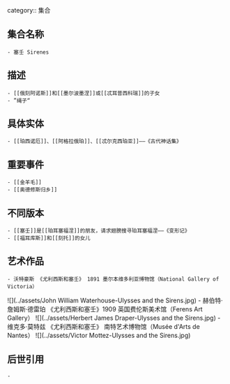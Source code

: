 category:: 集合
## 集合名称
	- 塞壬 Sirenes
## 描述
	- [[俄刻阿诺斯]]和[[墨尔波墨涅]]或[[忒耳普西科瑞]]的子女
	- ”绳子“
## 具体实体
	- [[珀西诺厄]]、[[阿格拉俄珀]]、[[忒尔克西珀亚]]——《古代神话集》
## 重要事件
	- [[金羊毛]]
	- [[奥德修斯归乡]]
## 不同版本
	- [[塞壬]]是[[珀耳塞福涅]]的朋友，请求翅膀搜寻珀耳塞福涅——《变形记》
	- [[福耳库斯]]和[[刻托]]的女儿
## 艺术作品
	- 沃特豪斯 《尤利西斯和塞壬》 1891 墨尔本维多利亚博物馆（National Gallery of Victoria）
 ![](../assets/John William Waterhouse-Ulysses and the Sirens.jpg)
	- 赫伯特·詹姆斯·德雷珀 《尤利西斯和塞壬》1909 英国费伦斯美术馆（Ferens Art Gallery）
 ![](../assets/Herbert James Draper-Ulysses and the Sirens.jpg)
	- 维克多·莫特兹 《尤利西斯和塞壬》 南特艺术博物馆（Musée d'Arts de Nantes）
 ![](../assets/Victor Mottez-Ulysses and the Sirens.jpg)
## 后世引用
	-
